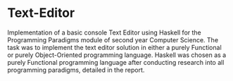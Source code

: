 # Text-Editor
Implementation of a basic console Text Editor using Haskell for the Programming Paradigms module of second year Computer Science. The task was to implement the text editor solution in either a purely Functional or purely Object-Oriented programming language. Haskell was chosen as a purely Functional programming language after conducting research into all programming paradigms, detailed in the report.
